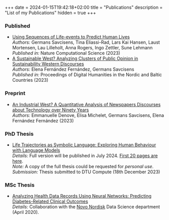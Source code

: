 +++
date = 2024-01-15T19:42:18+02:00
title = "Publications"
description = "List of my Publications"
hidden = true
+++

### Published
- [Using Sequences of Life-events to Predict Human Lives](https://www.nature.com/articles/s43588-023-00573-5)  
  *Authors:* Germans Savcisens, Tina Eliassi-Rad, Lars Kai Hansen, Laust Mortensen, Lau Lilleholt, Anna Rogers, Ingo Zettler, Sune Lehmann  
  *Published in:* Nature Computational Science (2023)
- [A Sustainable West? Analyzing Clusters of Public Opinion in Sustainability Western Discourses](https://journals.uio.no/dhnbpub/article/view/10660)  
  *Authors:* Elena Fernández Fernández, Germans Savcisens   
  *Published in:* Proceedings of Digital Humanities in the Nordic and Baltic Countries (2023)

### Preprint
- [An Industrial West? A Quantitative Analysis of Newspapers Discourses about Technology over Ninety Years](https://zenodo.org/record/8255722)  
  *Authors:* Emmanuelle Denove, Elisa Michelet, Germans Savcisens, Elena Fernández Fernández (2023)


### PhD Thesis
- [Life Trajectories as Symbolic Language: Exploring Human Behaviour with Language Models](https://github.com/carlomarxdk/portfolio/blob/main/static/docs/thesis_excerpt.pdf)  
  *Details:* Full version will be published in July 2024. [First 20 pages are here](https://github.com/carlomarxdk/portfolio/blob/main/static/docs/thesis_excerpt.pdf).  
  *Note:* A copy of the full thesis could be requested for *personal use*.  
  *Submission:* Thesis submitted to DTU Compute (18th December 2023)

### MSc Thesis
- [Analyzing Health Data Records Using Neural Networks: Predicting Diabetes-Related Clinical Outcomes](https://findit.dtu.dk/en/catalog/5ece4aecd9001d01696236a1)  
  *Details:* Collaboration with the [Novo Nordisk](https://www.novonordisk.com/) Data Science department (April 2020).
